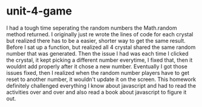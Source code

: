 # unit-4-game

I had a tough time seperating the random numbers the Math.random method returned. I originally just re wrote the
lines of code for each crystal but realized there has to be a easier, shorter way to get the same result.
Before I sat up a function, but realized all 4 crystal shared the same random number that was generated.
Then the issue I had was each time I clicked the crystal, it kept picking a different number everytime, I fixed that, then
it wouldnt add properly after it chose a new number. Eventually I got those issues fixed, then I realized when the random number
players have to get reset to another number, it wouldn't update it on the screen. This homework definitely challenged everything
I know about javascript and had to read the activities over and over and also read a book about javascript to figure it out.